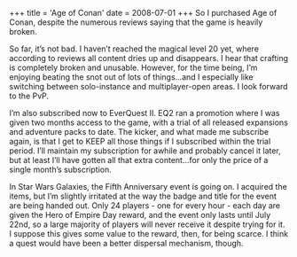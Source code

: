 +++
title = 'Age of Conan'
date = 2008-07-01
+++
So I purchased Age of Conan, despite the numerous reviews saying that the game is heavily broken.

So far, it’s not bad. I haven’t reached the magical level 20 yet, where according to reviews all content dries up and disappears. I hear that crafting is completely broken and unusable. However, for the time being, I’m enjoying beating the snot out of lots of things…and I especially like switching between solo-instance and multiplayer-open areas. I look forward to the PvP.

I’m also subscribed now to EverQuest II. EQ2 ran a promotion where I was given two months access to the game, with a trial of all released expansions and adventure packs to date. The kicker, and what made me subscribe again, is that I get to KEEP all those things if I subscribed within the trial period. I’ll maintain my subscription for awhile and probably cancel it later, but at least I’ll have gotten all that extra content…for only the price of a single month’s subscription.

In Star Wars Galaxies, the Fifth Anniversary event is going on. I acquired the items, but I’m slightly irritated at the way the badge and title for the event are being handed out. Only 24 players - one for every hour - each day are given the Hero of Empire Day reward, and the event only lasts until July 22nd, so a large majority of players will never receive it despite trying for it. I suppose this gives some value to the reward, then, for being scarce. I think a quest would have been a better dispersal mechanism, though.